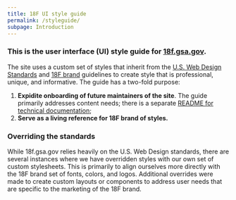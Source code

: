 ```yaml
---
title: 18F UI style guide
permalink: /styleguide/
subpage: Introduction
---
```


### This is the user interface (UI) style guide for [18f.gsa.gov](18f.gsa.gov).

The site uses a custom set of styles that inherit from the [U.S. Web Design Standards](https://standards.usa.gov/) and [18F brand](https://pages.18f.gov/brand) guidelines to create style that is professional, unique, and informative. The guide has a two-fold purpose:

1. **Expidite onboarding of future maintainers of the site**. The guide primarily addresses content needs; there is a separate [README for technical documentation](https://github.com/18F/18f.gsa.gov/tree/master/_plugins);
2. **Serve as a living reference for 18F brand of styles.**

### Overriding the standards

While 18f.gsa.gov relies heavily on the U.S. Web Design standards, there are several instances where we have overridden styles with our own set of custom stylesheets. This is primarily to align ourselves more directly with the 18F brand set of fonts, colors, and logos. Additional overrides were made to create custom layouts or components to address user needs that are specific to the marketing of the 18F brand.
